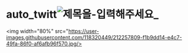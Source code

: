 # auto_twitt![제목을-입력해주세요_]()
<img width="80%" src="https://user-images.githubusercontent.com/118320449/212257809-f1b9dd14-e4c7-49fa-86f0-af6afb96f570.jpg/>
